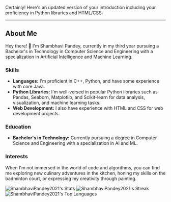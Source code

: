 Certainly! Here's an updated version of your introduction including your proficiency in Python libraries and HTML/CSS:

---

## About Me

Hey there! 👋 I'm Shambhavi Pandey, currently in my third year pursuing a Bachelor's in Technology in Computer Science and Engineering with a specialization in Artificial Intelligence and Machine Learning.

### Skills

- **Languages:** I'm proficient in C++, Python, and have some experience with core Java.
- **Python Libraries:** I'm well-versed in popular Python libraries such as Pandas, Seaborn, Matplotlib, and Scikit-learn for data analysis, visualization, and machine learning tasks.
- **Web Development:** I also have experience with HTML and CSS for web development projects.

### Education

- **Bachelor's in Technology:** Currently pursuing a degree in Computer Science and Engineering with a specialization in AI and ML.

### Interests

When I'm not immersed in the world of code and algorithms, you can find me exploring new culinary adventures in the kitchen, honing my skills on the badminton court, or expressing my creativity through painting.




![ShambhaviPandey2021's Stats](https://github-readme-stats.vercel.app/api?username=ShambhaviPandey2021&theme=vue-dark&show_icons=true&hide_border=true&count_private=true)
![ShambhaviPandey2021's Streak](https://github-readme-streak-stats.herokuapp.com/?user=ShambhaviPandey2021&theme=vue-dark&hide_border=true)
![ShambhaviPandey2021's Top Languages](https://github-readme-stats.vercel.app/api/top-langs/?username=ShambhaviPandey2021&theme=vue-dark&show_icons=true&hide_border=true&layout=compact)
